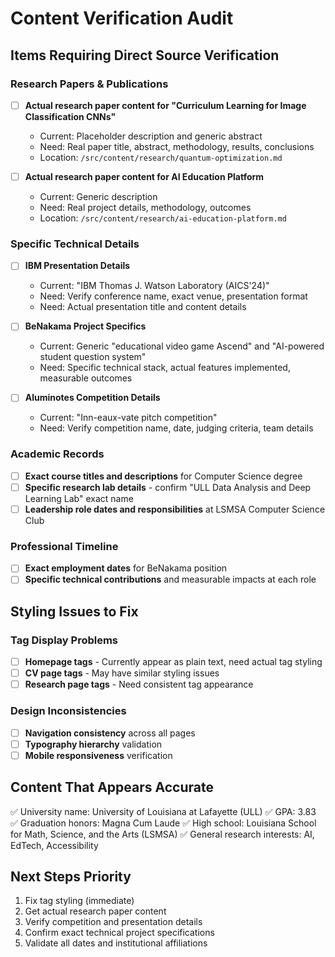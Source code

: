 # Content Verification Audit

## Items Requiring Direct Source Verification

### Research Papers & Publications
- [ ] **Actual research paper content for "Curriculum Learning for Image Classification CNNs"**
  - Current: Placeholder description and generic abstract
  - Need: Real paper title, abstract, methodology, results, conclusions
  - Location: `/src/content/research/quantum-optimization.md`

- [ ] **Actual research paper content for AI Education Platform**
  - Current: Generic description 
  - Need: Real project details, methodology, outcomes
  - Location: `/src/content/research/ai-education-platform.md`

### Specific Technical Details
- [ ] **IBM Presentation Details**
  - Current: "IBM Thomas J. Watson Laboratory (AICS'24)"
  - Need: Verify conference name, exact venue, presentation format
  - Need: Actual presentation title and content details

- [ ] **BeNakama Project Specifics**
  - Current: Generic "educational video game Ascend" and "AI-powered student question system"
  - Need: Specific technical stack, actual features implemented, measurable outcomes

- [ ] **Aluminotes Competition Details**
  - Current: "Inn-eaux-vate pitch competition"
  - Need: Verify competition name, date, judging criteria, team details

### Academic Records
- [ ] **Exact course titles and descriptions** for Computer Science degree
- [ ] **Specific research lab details** - confirm "ULL Data Analysis and Deep Learning Lab" exact name
- [ ] **Leadership role dates and responsibilities** at LSMSA Computer Science Club

### Professional Timeline
- [ ] **Exact employment dates** for BeNakama position
- [ ] **Specific technical contributions** and measurable impacts at each role

## Styling Issues to Fix

### Tag Display Problems
- [ ] **Homepage tags** - Currently appear as plain text, need actual tag styling
- [ ] **CV page tags** - May have similar styling issues
- [ ] **Research page tags** - Need consistent tag appearance

### Design Inconsistencies
- [ ] **Navigation consistency** across all pages
- [ ] **Typography hierarchy** validation
- [ ] **Mobile responsiveness** verification

## Content That Appears Accurate
✅ University name: University of Louisiana at Lafayette (ULL)
✅ GPA: 3.83
✅ Graduation honors: Magna Cum Laude
✅ High school: Louisiana School for Math, Science, and the Arts (LSMSA)
✅ General research interests: AI, EdTech, Accessibility

## Next Steps Priority
1. Fix tag styling (immediate)
2. Get actual research paper content
3. Verify competition and presentation details
4. Confirm exact technical project specifications
5. Validate all dates and institutional affiliations
